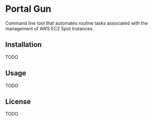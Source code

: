# Portal Gun

Command line tool that automates routine tasks associated with the management of AWS EC2 Spot Instances.

Installation
------------

TODO

Usage
-----

TODO

License
-------

TODO